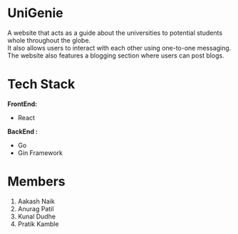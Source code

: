 # UniGenie
A website that acts as a guide about the universities to potential students whole throughout the globe.<br>
It also allows users to interact with each other using one-to-one messaging.<br>
The website also features a blogging section where users can post blogs.

# Tech Stack
**FrontEnd:**
* React

**BackEnd :** 
* Go
* Gin Framework

# Members
1) Aakash Naik
2) Anurag Patil
3) Kunal Dudhe
4) Pratik Kamble
